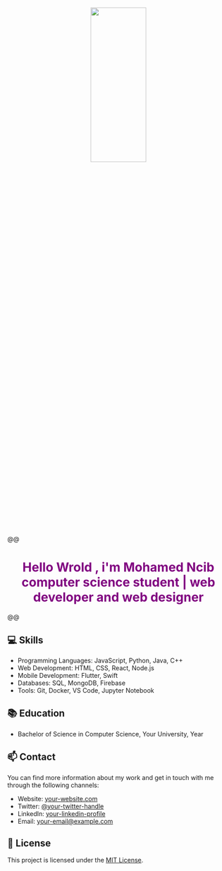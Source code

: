 # <p align="center"><img src="https://i.ibb.co/YPbL3Hy/hello-World.gif" width="50%" height="30%" align="center"></p>


@@<h1 align="center" style="color:purple;">Hello Wrold , i'm Mohamed Ncib computer science student | web developer and web designer</h1> @@


## 💻 Skills

- Programming Languages: JavaScript, Python, Java, C++
- Web Development: HTML, CSS, React, Node.js
- Mobile Development: Flutter, Swift
- Databases: SQL, MongoDB, Firebase
- Tools: Git, Docker, VS Code, Jupyter Notebook

## 📚 Education

- Bachelor of Science in Computer Science, Your University, Year

## 📫 Contact

You can find more information about my work and get in touch with me through the following channels:

- Website: [your-website.com](https://your-website.com)
- Twitter: [@your-twitter-handle](https://twitter.com/your-twitter-handle)
- LinkedIn: [your-linkedin-profile](https://linkedin.com/in/your-linkedin-profile)
- Email: your-email@example.com

## 📝 License

This project is licensed under the [MIT License](LICENSE).

